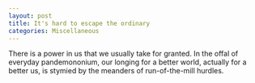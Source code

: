 ```yaml
---
layout: post
title: It's hard to escape the ordinary
categories: Miscellaneous
---
```


There is a power in us that we usually take for granted. In the offal of everyday pandemononium, our longing for a better world, actually for a better us, is stymied by the meanders of run-of-the-mill hurdles. 
